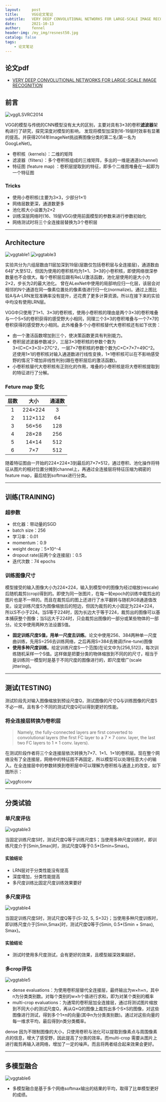 ```yaml
---
layout:     post
title:      VGG论文笔记
subtitle:   VERY DEEP CONVOLUTIONAL NETWORKS FOR LARGE-SCALE IMAGE RECOGNITION
date:       2021-10-13
author:     fennel
header-img: /my_img/resnest50.jpg
catalog: false
tags:
    - 论文笔记
---
```


## 论文pdf
- [VERY DEEP CONVOLUTIONAL NETWORKS FOR LARGE-SCALE IMAGE RECOGNITION](/paper/VGG.pdf)

## 前言

![vggILSVRC2014](/my_img/vggILSVRC2014.png)

VGG的模型与传统的CNN模型没有太大的区别，主要对具有3×3的卷积**滤波器**架构进行了研究，探究深度对模型的影响，
发现将模型加深到16-19层时效率有显著的提高。并获得2014年ImageNet挑战赛图像分类的第二名(第一名为GoogLeNet)。

- 卷积核（kernels）：二维的矩阵
- 滤波器（filters）：多个卷积核组成的三维矩阵，多出的一维是通道(channel)
- 特征图 (feature map) ：卷积层提取到的特征，即多个二维图堆叠在一起即为一个特征图

### Tricks

- 使用小卷积核(主要为3×3，少部分1×1)
- 网络层数更深，通道数更多
- 池化核大小设置为2×2
- 训练深层网络时(16、19层VGG)使用前面模型的参数来进行参数初始化
- 网络测试时将三个全连接层替换为3个卷积层

---

## Architecture

![vggtable1](/my_img/vggtable1.png)
![vggtable3](/my_img/vggtable3.png)

实验共分为六组层数由11层加深到19层(层数仅包括卷积层与全连接层)，通道数由64扩大至512，但因为使用的卷积核均为1×1、3×3的小卷积核，即使网络很深参数量也不会很大。每个卷积层后跟有ReLU激活函数，池化层使用的是大小为2×2，步长为2的最大池化。
曾在ALexNet中使用的局部响应归一化层，该层会对相邻的N个通道在同一像素位置处的像素值进行归一化(normalize)。通过上图比较A与A-LRN发现准确率没有提升，还花费了更多计算资源。所以在接下来的实验中均没有使用LRN层。<br>

VGG中只使用了1×1、3×3的卷积核，使用小卷积核的理由是两个3×3的卷积堆叠与一个5×5的卷积获得的感受野大小相同，同理三个3×3的卷积堆叠与一个7×7的卷积获得的感受野大小相同。此外堆叠多个小卷积核替代大卷积核还有如下优势：

- 由一个激活函数增加到三个，使决策函数更具有判别能力。
- 卷积层滤波器参数减少，三层3×3卷积核的参数个数为3×(C×C×3×3)=27C^2，一层7×7卷积核的参数个数为C×C×7×7=49C^2。还使用1×1的卷积核对输入通道数进行线性变换，1×1卷积核可以在不影响感受野的情况下增加非线性判别(跟在卷积层后的激活函数)。
- 小卷积核替代大卷积核有正则化的作用，堆叠的小卷积核是将大卷积核提取到的特征进行了分解。

### Feture map 变化

| 层数 | 大小 | 通道数 |
| :---: | :---: | :---: |
| 1 | 224×224 | 3 |
| 2 | 112×112 | 64 |
| 3 | 56×56 | 128 |
| 4 | 28×28 | 256 |
| 5 | 14×14 | 512 |
| 6 | 7×7 | 512 |

随着特征图由一开始的224×224×3到最后的7×7×512，通过卷积、池化操作将特征从图片的相对位置分摊到channel上，再通过全连接层将特征压缩为稠密的feature map，最后给到softmax进行分类。 

---

## 训练(TRAINING)

### 超参数

- 优化器：带动量的SGD
- batch size：256
- 学习率：0.01
- momentum：0.9
- weight decay：5×10^-4
- dropout rate(前两个全连接层)：0.5
- 迭代次数：74 epochs

### 训练图像尺寸

模型接受的输入图像大小为224×224，输入到模型中的图像为经过缩放(rescale)后随机裁剪(crop)得到的。即使为同一张图片，在每一轮epoch的训练中裁剪出的图片也是不一样的。而且在裁剪后的图上还进行了水平翻转与随机RGB通道值改变。设定训练尺度S为图像缩放后的短边，但因为裁剪的大小固定为224×224，所以S不小于224。当S等于224时，因为长边大于等于224，裁剪出的图像可以基本捕获整个图像；当S远大于224时，只会裁剪出图像的一部分或某些物体的一部分。论文中使用两种方法设置S值。<br>

- **固定训练尺度S值，用单一尺度去训练**。论文中使用256、384两种单一尺度曲训练，先用S=256去训练网络，之后再用S=384去微调(fine-tune)图像
- **使用多种尺度训练**。给定训练尺度S一个范围(在论文中为[256,512])，每次训练随机采样一个S值。这样做是把要分类的物体缩放到不同的的尺寸，相当于是训练同一模型时是基于不同尺度的图像进行的，即尺度增广(scale jittering)。

---

## 测试(TESTING)

测试阶段先对输入图像缩放到预设尺度Q，测试图像的尺寸Q与训练图像的尺度S不必一样。且有多个不同的测试尺度Q可以得到更好的性能。<br>

### 将全连接层转换为卷积层

>  Namely, the fully-connected layers are first converted to convolutional layers (the first FC layer to a 7 × 7 conv. layer, the last two FC layers to 1 × 1 conv. layers).

在测试阶段作者将三个全连接层依次转换为7×7、1×1、1×1的卷积层。现在整个网络没有了全连接层，网络中的特征图不再固定，所以模型可以处理任意大小的输入。在全连接层中的参数转换到卷积层中可以理解为卷积核与通道上的改变，如下图所示：

![vggfcconv](/my_img/vggfcconv.png)

---

## 分类试验

### 单尺度评估

![vggtable3](/my_img/vggtable3.png)

当固定训练尺度S时，测试尺度Q等于训练尺度S；当使用多种尺度训练时，即训练尺度介于[Smin,Smax]时，测试尺度Q等于0.5*(Smin+Smax)。<br>

#### 实验结论

- LRN层对于分类性能没有提高
- 深度增加，分类性能提高
- 多尺度训练比固定尺度训练效果要好

### 多尺度评估

![vggtable4](/my_img/vggtable4.png)

当固定训练尺度S时，测试尺度Q等于{S-32, S, S+32}；当使用多种尺度训练时，即训练尺度介于[Smin,Smax]时，测试尺度Q等于{Smin, 0.5*(Smin + Smax), Smax}。<br>

#### 实验结论

- 测试时使用多尺度测试，会有更好的效果，且模型越深效果越好。

### 多crop评估

![vggtable5](/my_img/vggtable5.png)

- dense evaluations：为使用卷积层替代全连接层，最终输出为w×h×n，其中n为分类类别数。对每个类别的w×h个值进行求和，即为对某个类别的概率
- multi-crop evaluations：为通常的卷积层加全连接层，通过将测试图片缩放到不同大小的测试尺度Q，再从Q×Q的图像上裁剪出多个S×S的图像，对这些图像进行测试，得到多个1×n的向量(其中n为分类类别数)。通过对这些向量的每一维求平均，最后得到n类分类概率。

dense 因为不限制图像的大小，只使用卷积与池化可以提取到像素点与周围像素点的信息，增大了感受野，因此提高了分类的效率。而multi-crop 需要从图片上进行裁剪再输入进网络，增加了一定的噪声。而且将两者结合起来效果会更好。

---

## 多模型融合

![vggtable6](/my_img/vggtable6.png)

- 多模型融合是基于多个网络softmax输出的结果的平均，取得了比单模型更好的成绩。
